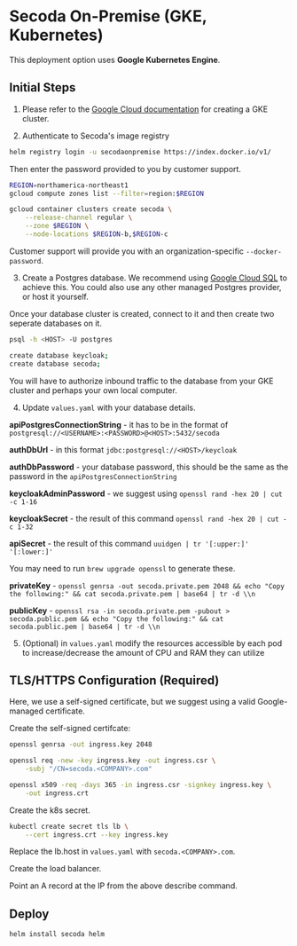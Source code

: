 # Secoda On-Premise (GKE, Kubernetes)

This deployment option uses **Google Kubernetes Engine**.

## Initial Steps

1. Please refer to the [Google Cloud documentation](https://cloud.google.com/kubernetes-engine/docs/deploy-app-cluster#standard) for creating a GKE cluster. 

2. Authenticate to Secoda's image registry

```bash
helm registry login -u secodaonpremise https://index.docker.io/v1/
```

Then enter the password provided to you by customer support.

```bash
REGION=northamerica-northeast1
gcloud compute zones list --filter=region:$REGION

gcloud container clusters create secoda \
    --release-channel regular \
    --zone $REGION \
    --node-locations $REGION-b,$REGION-c
```

Customer support will provide you with an organization-specific `--docker-password`.

3. Create a Postgres database. We recommend using [Google Cloud SQL](https://cloud.google.com/sql) to achieve this. You could also use any other managed Postgres provider, or host it yourself. 


Once your database cluster is created, connect to it and then create two seperate databases on it.

```bash
psql -h <HOST> -U postgres
```

```bash
create database keycloak;
create database secoda;
```

You will have to authorize inbound traffic to the database from your GKE cluster and perhaps your own local computer.

4. Update `values.yaml` with your database details.

**apiPostgresConnectionString** - it has to be in the format of `postgresql://<USERNAME>:<PASSWORD>@<HOST>:5432/secoda`

**authDbUrl** - in this format `jdbc:postgresql://<HOST>/keycloak`

**authDbPassword** - your database password, this should be the same as the password in the `apiPostgresConnectionString`

**keycloakAdminPassword** - we suggest using `openssl rand -hex 20 | cut -c 1-16`

**keycloakSecret** - the result of this command `openssl rand -hex 20 | cut -c 1-32`

**apiSecret** - the result of this command `uuidgen | tr '[:upper:]' '[:lower:]'`

You may need to run `brew upgrade openssl` to generate these.

**privateKey** - `openssl genrsa -out secoda.private.pem 2048 && echo "Copy the following:" && cat secoda.private.pem | base64 | tr -d \\n`

**publicKey** - `openssl rsa -in secoda.private.pem -pubout > secoda.public.pem && echo "Copy the following:" && cat secoda.public.pem | base64 | tr -d \\n`

5. (Optional) in `values.yaml` modify the resources accessible by each pod to increase/decrease the amount of CPU and RAM they can utilize


## TLS/HTTPS Configuration (Required)
 
Here, we use a self-signed certificate, but we suggest using a valid Google-managed certificate.

Create the self-signed certifcate:

```bash
openssl genrsa -out ingress.key 2048

openssl req -new -key ingress.key -out ingress.csr \
    -subj "/CN=secoda.<COMPANY>.com"

openssl x509 -req -days 365 -in ingress.csr -signkey ingress.key \
    -out ingress.crt
```

Create the k8s secret.

```bash
kubectl create secret tls lb \
    --cert ingress.crt --key ingress.key
```

Replace the lb.host in `values.yaml` with `secoda.<COMPANY>.com`.

Create the load balancer.

Point an A record at the IP from the above describe command.

## Deploy

```
helm install secoda helm
```
